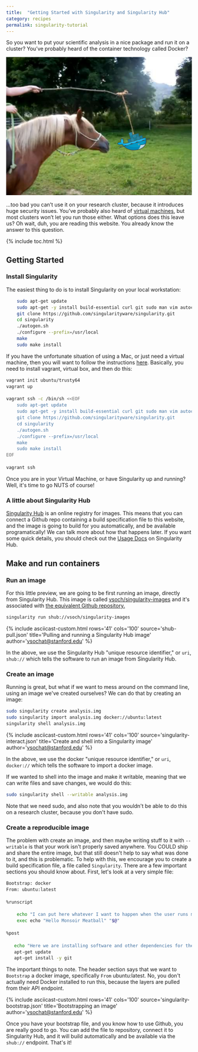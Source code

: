 ```yaml
---
title:  "Getting Started with Singularity and Singularity Hub"
category: recipes
permalink: singularity-tutorial
---
```


So you want to put your scientific analysis in a nice package and run it on a cluster? You’ve probably heard of the container technology called Docker?

<img src="/assets/img/tutorial/horsecarrot.png"><br>

...too bad you can’t use it on your research cluster, because it introduces huge security issues. You’ve probably also heard of <a href="https://www.vagrantup.com/docs/virtualbox/" target="_blank">virtual machines</a>, but most clusters won’t let you run those either. What options does this leave us? Oh wait, duh, you are reading this website. You already know the answer to this question.


{% include toc.html %}


## Getting Started

### Install Singularity
The easiest thing to do is to install Singularity on your local workstation:

```bash
    sudo apt-get update
    sudo apt-get -y install build-essential curl git sudo man vim autoconf libtool
    git clone https://github.com/singularityware/singularity.git
    cd singularity
    ./autogen.sh
    ./configure --prefix=/usr/local
    make
    sudo make install
```

If you have the unfortunate situation of using a Mac, or just need a virtual machine, then you will want to follow the instructions <a href="http://singularity.lbl.gov/install-mac" target="_blank">here</a>. Basically, you need to install vagrant, virtual box, and then do this:

```bash
vagrant init ubuntu/trusty64
vagrant up

vagrant ssh -c /bin/sh <<EOF
    sudo apt-get update
    sudo apt-get -y install build-essential curl git sudo man vim autoconf libtool
    git clone https://github.com/singularityware/singularity.git
    cd singularity
    ./autogen.sh
    ./configure --prefix=/usr/local
    make
    sudo make install
EOF

vagrant ssh
```

Once you are in your Virtual Machine, or have Singularity up and running? Well, it's time to go NUTS of course!


### A little about Singularity Hub
<a href="https://singularity-hub.org" target="_blank">Singularity Hub</a> is an online registry for images. This means that you can connect a Github repo containing a build specification file to this website, and the image is going to build for you automatically, and be available programatically! We can talk more about how that happens later. If you want some quick details, you should check out the <a href="https://www.singularity-hub.org/faq" target="_blank">Usage Docs</a> on Singularity Hub.


## Make and run containers

### Run an image
For this little preview, we are going to be first running an image, directly from Singularity Hub. This image is called <a href="https://singularity-hub.org/collections/24/" target="_blank">vsoch/singularity-images</a> and it's associated with <a href="https://www.github.com/vsoch/singularity-images" target="_blank">the equivalent Github repository.</a>

```bash
singularity run shub://vsoch/singularity-images
```

{% include asciicast-custom.html rows='41' cols='100' source='shub-pull.json' title='Pulling and running a Singularity Hub image' author='vsochat@stanford.edu' %}

In the above, we use the Singularity Hub "unique resource identifier," or `uri`, `shub://` which tells the software to run an image from Singularity Hub.


### Create an image
Running is great, but what if we want to mess around on the command line, using an image we've created ourselves? We can do that by creating an image:

```bash
sudo singularity create analysis.img
sudo singularity import analysis.img docker://ubuntu:latest
singularity shell analysis.img
```

{% include asciicast-custom.html rows='41' cols='100' source='singularity-interact.json' title='Create and shell into a Singularity image' author='vsochat@stanford.edu' %}

In the above, we use the docker "unique resource identifier," or `uri`, `docker://` which tells the software to import a docker image.

If we wanted to shell into the image and make it writable, meaning that we can write files and save changes, we would do this:

```bash
sudo singularity shell --writable analysis.img
```

Note that we need sudo, and also note that you wouldn't be able to do this on a research cluster, because you don't have sudo.


### Create a reproducible image
The problem with create an image, and then maybe writing stuff to it with `--writable` is that your work isn't properly saved anywhere. You COULD ship and share the entire image, but that still doesn't help to say what was done to it, and this is problematic. To help with this, we encourage you to create a build specification file, a file called `Singularity`. There are a few important sections you should know about. First, let's look at a very simple file:

```bash
Bootstrap: docker
From: ubuntu:latest

%runscript

    echo "I can put here whatever I want to happen when the user runs my container!"
    exec echo "Hello Monsoir Meatball" "$@"

%post
 
   echo "Here we are installing software and other dependencies for the container!"
   apt-get update
   apt-get install -y git 

```

The important things to note. The header section says that we want to `Bootstrap`  a docker image, specifically `From` ubuntu:latest. No, you don't actually need Docker installed to run this, because the layers are pulled from their API endpoint.

{% include asciicast-custom.html rows='41' cols='100' source='singularity-bootstrap.json' title='Bootstrapping an image' author='vsochat@stanford.edu' %}

Once you have your bootstrap file, and you know how to use Github, you are really good to go. You can add the file to repository, connect it to Singularity Hub, and it will build automatically and be available via the `shub://` endpoint. That's it!
